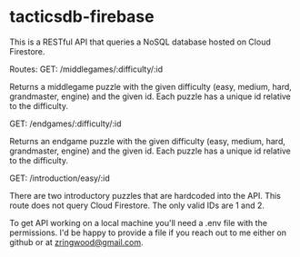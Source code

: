 # tacticsdb-firebase
This is a RESTful API that queries a NoSQL database hosted on Cloud Firestore. 

Routes:
GET: /middlegames/:difficulty/:id
   
   Returns a middlegame puzzle with the given difficulty (easy, medium, hard, grandmaster, engine) and the given id. Each puzzle has a unique id relative to the difficulty. 

GET: /endgames/:difficulty/:id 
   
   Returns an endgame puzzle with the given difficulty (easy, medium, hard, grandmaster, engine) and the given id. Each puzzle has a unique id relative to the difficulty. 

GET: /introduction/easy/:id 
   
   There are two introductory puzzles that are hardcoded into the API. This route does not query Cloud Firestore. The only valid IDs are 1 and 2. 

To get API working on a local machine you'll need a .env file with the permissions. I'd be happy to provide a file if you reach out to me either on github or at zringwood@gmail.com. 
